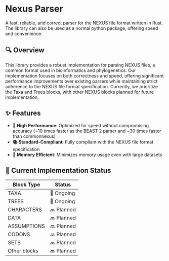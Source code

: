 # Nexus Parser

A fast, reliable, and correct parser for the NEXUS file format written in Rust. The library can also be used as a normal python package, offering speed and convenience.

## 🔍 Overview

This library provides a robust implementation for parsing NEXUS files, a common format used in bioinformatics and phylogenetics. Our implementation focuses on both correctness and speed, offering significant performance improvements over existing parsers while maintaining strict adherence to the NEXUS file format specification. Currently, we prioritize the Taxa and Trees blocks, with other NEXUS blocks planned for future implementation.

## ✨ Features

- **🚀 High Performance**: Optimized for speed without compromising accuracy (~10 times faster as the BEAST 2 parser and ~30 times faster than commonnexus)
- **📚 Standard-Compliant**: Fully compliant with the NEXUS file format specification
- **💾 Memory Efficient**: Minimizes memory usage even with large datasets

## 🧪 Current Implementation Status

| Block Type | Status |
|------------|--------|
| TAXA       | 🔄 Ongoing |
| TREES      | 🔄 Ongoing |
| CHARACTERS | 🔜 Planned |
| DATA       | 🔜 Planned |
| ASSUMPTIONS | 🔜 Planned |
| CODONS     | 🔜 Planned |
| SETS       | 🔜 Planned |
| Other blocks | 🔜 Planned |
